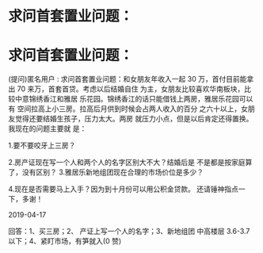 # 求问首套置业问题：

# 求问首套置业问题：

(提问)匿名用户 : 求问首套置业问题：和女朋友年收入一起 30 万，首付目前能拿出 70 来万，首套首贷。考虑以后结婚自住 为主，女朋友比较喜欢华南板块，比较中意锦绣香江和雅居 乐花园。锦绣香江的话只能借钱上两房，雅居乐花园可以有 空间拉高上小三房。拉高后月供到时候会占两人收入的百分 之六十以上，女朋友觉得还要结婚生孩子，压力太大。两房 就压力小点，但是以后肯定还得置换。我现在的问题主要就 是：

1.要不要咬牙上三房？

2.房产证现在写一个人和两个人的名字区别大不大？结婚后是 不是都是按家庭算了，没有区别？ 3.雅居乐新地组团现在合理的市场价位是多少？

4.现在是否需要马上入手？因为到十月份可以用公积金贷款。 还请锤神指点一下，多谢！

2019-04-17

回答：1、买三房；2、 产证上写一个人的名字；3、新地组团 中高楼层 3.6-3.7 以下；4、紧盯市场，有笋就入(0 赞)